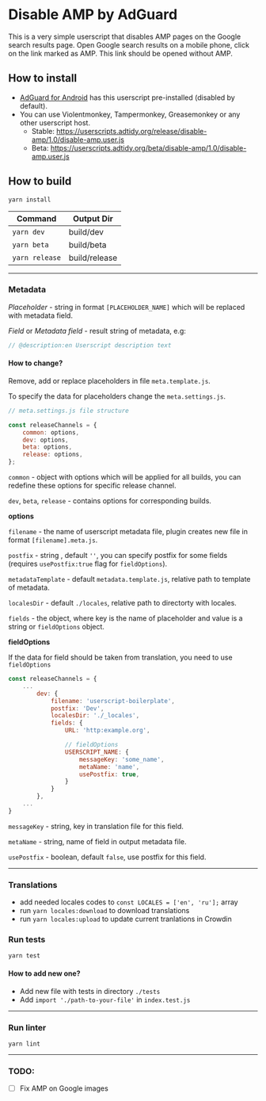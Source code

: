 # Disable AMP by AdGuard

This is a very simple userscript that disables AMP pages on the Google search results page. Open Google search results on a mobile phone, click on the link marked as AMP. This link should be opened without AMP.

## How to install

* [AdGuard for Android](https://adguard.com/en/adguard-android/overview.html) has this userscript pre-installed (disabled by default).
* You can use Violentmonkey, Tampermonkey, Greasemonkey or any other userscript host.
    * Stable: https://userscripts.adtidy.org/release/disable-amp/1.0/disable-amp.user.js
    * Beta: https://userscripts.adtidy.org/beta/disable-amp/1.0/disable-amp.user.js

## How to build
`yarn install`

| Command           | Output Dir    |
|---                |---            |
| `yarn dev`        | build/dev     |
| `yarn beta`       | build/beta    |
| `yarn release`    | build/release |


---
### Metadata

_Placeholder_ - string in format `[PLACEHOLDER_NAME]` which will be replaced with metadata field.

_Field_ or _Metadata field_ - result string of metadata, e.g:
```js
// @description:en Userscript description text  
```

#### How to change?

Remove, add or replace placeholders in file `meta.template.js`.

To specify the data for placeholders change the `meta.settings.js`.

```js
// meta.settings.js file structure

const releaseChannels = {
    common: options,
    dev: options,
    beta: options,
    release: options,
};
```

`common` - object with options which will be applied for all builds, you can redefine these options for specific release channel.

`dev`, `beta`, `release` - contains options for corresponding builds.

**options**

`filename` - the name of userscript metadata file, plugin creates new file in format `[filename].meta.js`.

`postfix` - string , default `''`, you can specify postfix for some fields (requires `usePostfix:true` flag for `fieldOptions`).

`metadataTemplate` - default `metadata.template.js`, relative path to template of metadata.

`localesDir` - default `./locales`, relative path to directorty with locales.

`fields` - the object, where key is the name of placeholder and value is a string or `fieldOptions` object.


**fieldOptions**

If the data for field should be taken from translation, you need to use `fieldOptions`
```js
const releaseChannels = {
    ...
        dev: {
            filename: 'userscript-boilerplate',
            postfix: 'Dev',
            localesDir: './_locales',
            fields: {
                URL: 'http:example.org',

                // fieldOptions
                USERSCRIPT_NAME: {
                    messageKey: 'some_name',
                    metaName: 'name',
                    usePostfix: true,
                }
            }
        },
    ...
}
```

`messageKey` - string, key in translation file for this field.

`metaName` - string, name of field in output metadata file.

`usePostfix` - boolean, default `false`, use postfix for this field.

---

### Translations

- add needed locales codes to `const LOCALES = ['en', 'ru'];` array
- run `yarn locales:download` to download translations
- run `yarn locales:upload` to update current tranlations in Crowdin


### Run tests

`yarn test`

#### How to add new one?

- Add new file with tests in directory `./tests`
- Add `import './path-to-your-file'` in `index.test.js`

---

### Run linter
`yarn lint`

---

### TODO:

* [ ] Fix AMP on Google images